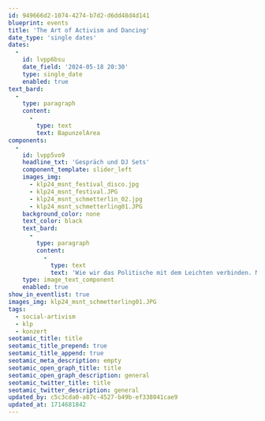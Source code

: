 ```yaml
---
id: 949666d2-1074-4274-b7d2-d6dd48d4d141
blueprint: events
title: 'The Art of Activism and Dancing'
date_type: 'single dates'
dates:
  -
    id: lvpp6bsu
    date_field: '2024-05-18 20:30'
    type: single_date
    enabled: true
text_bard:
  -
    type: paragraph
    content:
      -
        type: text
        text: BapunzelArea
components:
  -
    id: lvpp5vo9
    headline_txt: 'Gespräch und DJ Sets'
    component_template: slider_left
    images_img:
      - klp24_msnt_festival_disco.jpg
      - klp24_msnt_festival.JPG
      - klp24_msnt_schmetterlin_02.jpg
      - klp24_msnt_schmetterling01.JPG
    background_color: none
    text_color: black
    text_bard:
      -
        type: paragraph
        content:
          -
            type: text
            text: 'Wie wir das Politische mit dem Leichten verbinden. Mit RSNZRFLXN im Gespräch über (Re-)Politisierung der Festival- und Clubkultur und die Pläne des MSNT. Ab 21:30 DJ Sets.'
    type: image_text_component
    enabled: true
show_in_eventlist: true
images_img: klp24_msnt_schmetterling01.JPG
tags:
  - social-artivism
  - klp
  - konzert
seotamic_title: title
seotamic_title_prepend: true
seotamic_title_append: true
seotamic_meta_description: empty
seotamic_open_graph_title: title
seotamic_open_graph_description: general
seotamic_twitter_title: title
seotamic_twitter_description: general
updated_by: c5c3cda0-a87c-4527-b49b-ef338041cae9
updated_at: 1714681842
---
```

